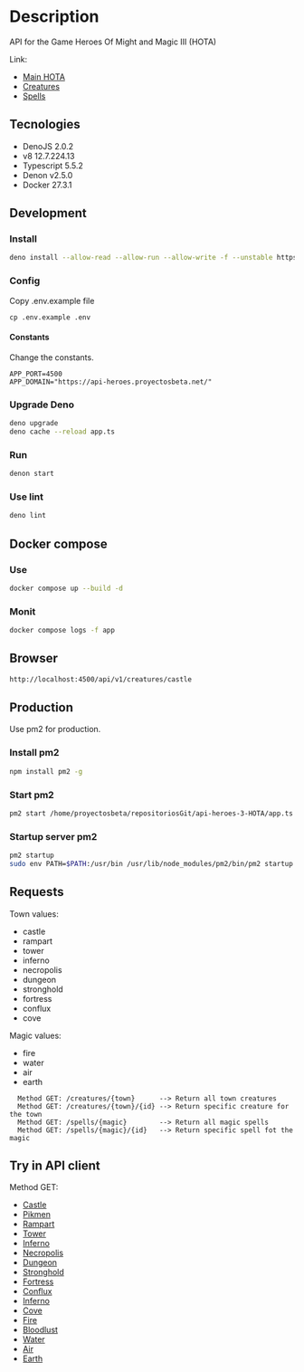 # Description

API for the Game Heroes Of Might and Magic III (HOTA)

Link:

- [Main HOTA](https://heroes.thelazy.net//index.php/Main_Page)
- [Creatures](https://heroes.thelazy.net/index.php/List_of_creatures)
- [Spells](https://heroes.thelazy.net/index.php/List_of_spells)

## Tecnologies

- DenoJS 2.0.2
- v8 12.7.224.13
- Typescript 5.5.2
- Denon v2.5.0
- Docker 27.3.1

## Development

### Install

```bash
deno install --allow-read --allow-run --allow-write -f --unstable https://deno.land/x/denon/denon.ts
```

### Config

Copy .env.example file

```
cp .env.example .env
```

#### Constants

Change the constants.

```
APP_PORT=4500
APP_DOMAIN="https://api-heroes.proyectosbeta.net/"
```

### Upgrade Deno

```bash
deno upgrade
deno cache --reload app.ts
```

### Run

```bash
denon start
```

### Use lint

```bash
deno lint
```

## Docker compose

### Use

```bash
docker compose up --build -d
```

### Monit

```bash
docker compose logs -f app
```

## Browser

```bash
http://localhost:4500/api/v1/creatures/castle
```

## Production

Use pm2 for production.

### Install pm2

```bash
npm install pm2 -g
```

### Start pm2

```bash
pm2 start /home/proyectosbeta/repositoriosGit/api-heroes-3-HOTA/app.ts --interpreter="deno" --interpreter-args="run --allow-net --allow-env --allow-read" --name api-heroes-3-hota
```

### Startup server pm2

```bash
pm2 startup
sudo env PATH=$PATH:/usr/bin /usr/lib/node_modules/pm2/bin/pm2 startup systemd -u proyectosbeta --hp /home/proyectosbeta
```

## Requests

Town values:

- castle
- rampart
- tower
- inferno
- necropolis
- dungeon
- stronghold
- fortress
- conflux
- cove

Magic values:

- fire
- water
- air
- earth

```text
  Method GET: /creatures/{town}      --> Return all town creatures
  Method GET: /creatures/{town}/{id} --> Return specific creature for the town
  Method GET: /spells/{magic}        --> Return all magic spells
  Method GET: /spells/{magic}/{id}   --> Return specific spell fot the magic
```

## Try in API client

Method GET:

- [Castle](https://api-heroes.proyectosbeta.net/api/v1/creatures/castle)
- [Pikmen](https://api-heroes.proyectosbeta.net/api/v1/creatures/castle/1)
- [Rampart](https://api-heroes.proyectosbeta.net/api/v1/creatures/rampart)
- [Tower](https://api-heroes.proyectosbeta.net/api/v1/creatures/tower)
- [Inferno](https://api-heroes.proyectosbeta.net/creatures/inferno)
- [Necropolis](https://api-heroes.proyectosbeta.net/api/v1/creatures/necropolis)
- [Dungeon](https://api-heroes.proyectosbeta.net/api/v1/creatures/dungeon)
- [Stronghold](https://api-heroes.proyectosbeta.net/api/v1/creatures/stronghold)
- [Fortress](https://api-heroes.proyectosbeta.net/api/v1/creatures/fortress)
- [Conflux](https://api-heroes.proyectosbeta.net/api/v1/creatures/conflux)
- [Inferno](https://api-heroes.proyectosbeta.net/api/v1/creatures/inferno)
- [Cove](https://api-heroes.proyectosbeta.net/api/v1/creatures/cove)
- [Fire](https://api-heroes.proyectosbeta.net/api/v1/spells/fire)
- [Bloodlust](https://api-heroes.proyectosbeta.net/api/v1/spells/fire/1)
- [Water](https://api-heroes.proyectosbeta.net/api/v1/spells/water)
- [Air](https://api-heroes.proyectosbeta.net/api/v1/spells/air)
- [Earth](https://api-heroes.proyectosbeta.net/api/v1/spells/earth)
